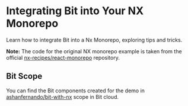 # Integrating Bit into Your NX Monorepo
Learn how to integrate Bit into a Nx Monorepo, exploring tips and tricks. 

**Note:** The code for the original NX monorepo example is taken from the official [nx-recipes/react-monorepo](https://github.com/nrwl/nx-recipes/tree/main/react-monorepo) repository.

## Bit Scope
You can find the Bit components created for the demo in [ashanfernando/bit-with-nx](https://bit.cloud/ashanfernando/bit-with-nx) scope in Bit cloud.
